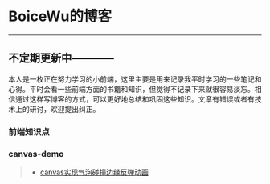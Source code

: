 # BoiceWu的博客

------

## 不定期更新中————
本人是一枚正在努力学习的小前端，这里主要是用来记录我平时学习的一些笔记和心得。平时会看一些前端方面的书籍和知识，但觉得不记录下来就很容易淡忘。相信通过这样写博客的方式，可以更好地总结和巩固这些知识。文章有错误或者有技术上的研讨，欢迎提出纠正。
### 前端知识点

### canvas-demo
> * [canvas实现气泡碰撞边缘反弹动画](https://github.com/Boice123/canvas_demo/tree/master/canvas-ball_boundary)